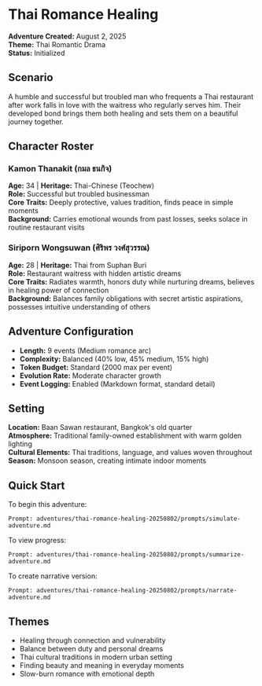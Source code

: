# Thai Romance Healing

**Adventure Created:** August 2, 2025  
**Theme:** Thai Romantic Drama  
**Status:** Initialized

## Scenario

A humble and successful but troubled man who frequents a Thai restaurant after work falls in love with the waitress who regularly serves him. Their developed bond brings them both healing and sets them on a beautiful journey together.

## Character Roster

### Kamon Thanakit (กมล ธนกิจ)
**Age:** 34 | **Heritage:** Thai-Chinese (Teochew)  
**Role:** Successful but troubled businessman  
**Core Traits:** Deeply protective, values tradition, finds peace in simple moments  
**Background:** Carries emotional wounds from past losses, seeks solace in routine restaurant visits

### Siriporn Wongsuwan (ศิริพร วงศ์สุวรรณ)  
**Age:** 28 | **Heritage:** Thai from Suphan Buri  
**Role:** Restaurant waitress with hidden artistic dreams  
**Core Traits:** Radiates warmth, honors duty while nurturing dreams, believes in healing power of connection  
**Background:** Balances family obligations with secret artistic aspirations, possesses intuitive understanding of others

## Adventure Configuration

- **Length:** 9 events (Medium romance arc)
- **Complexity:** Balanced (40% low, 45% medium, 15% high)
- **Token Budget:** Standard (2000 max per event)
- **Evolution Rate:** Moderate character growth
- **Event Logging:** Enabled (Markdown format, standard detail)

## Setting

**Location:** Baan Sawan restaurant, Bangkok's old quarter  
**Atmosphere:** Traditional family-owned establishment with warm golden lighting  
**Cultural Elements:** Thai traditions, language, and values woven throughout  
**Season:** Monsoon season, creating intimate indoor moments

## Quick Start

To begin this adventure:

```
Prompt: adventures/thai-romance-healing-20250802/prompts/simulate-adventure.md
```

To view progress:
```
Prompt: adventures/thai-romance-healing-20250802/prompts/summarize-adventure.md
```

To create narrative version:
```
Prompt: adventures/thai-romance-healing-20250802/prompts/narrate-adventure.md
```

## Themes

- Healing through connection and vulnerability
- Balance between duty and personal dreams  
- Thai cultural traditions in modern urban setting
- Finding beauty and meaning in everyday moments
- Slow-burn romance with emotional depth